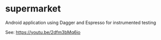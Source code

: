 # supermarket
Android application using Dagger and Espresso for instrumented testing

See: https://youtu.be/2dfm3bMq6io
